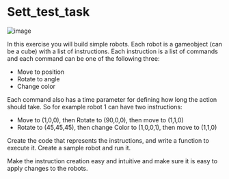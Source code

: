 # Sett_test_task

![image](https://github.com/user-attachments/assets/0be87ac5-27fb-47e1-8063-bbd472bf8029)

In this exercise you will build simple robots.
Each robot is a gameobject (can be a cube) with a list of instructions.
Each instruction is a list of commands and each command can be one of the following three:
* Move to position
* Rotate to angle
* Change color

Each command also has a time parameter for defining how long the action should take. So for example robot 1 can have two instructions:
* Move to (1,0,0), then Rotate to (90,0,0), then move to (1,1,0)
* Rotate to (45,45,45), then change Color to (1,0,0,1), then move to (1,1,0)

Create the code that represents the instructions, and write a function to execute it. 
Create a sample robot and run it.

Make the instruction creation easy and intuitive and make sure it is easy to apply changes to the robots.
